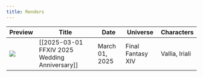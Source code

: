 ```yaml
---
title: Renders
---
```

| Preview                                                                                                                                                                                | Title                                         | Date           | Universe          | Characters     |
| -------------------------------------------------------------------------------------------------------------------------------------------------------------------------------------- | --------------------------------------------- | -------------- | ----------------- | -------------- |
| ![](https://shiitake.us-east.host.bsky.network/xrpc/com.atproto.sync.getBlob?did=did%3Aplc%3Avigxa24owwfxyoe5nnweh7i4&cid=bafkreidyxzlortntwyeawnu6qmmxssv3h2bw7lgybrff6mzvrjhte5m22e) | [[2025-03-01 FFXIV 2025 Wedding Anniversary]] | March 01, 2025 | Final Fantasy XIV | Vallia, Iriali |

